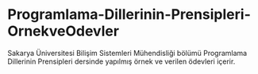 # Programlama-Dillerinin-Prensipleri-OrnekveOdevler
 Sakarya Üniversitesi Bilişim Sistemleri Mühendisliği bölümü Programlama Dillerinin Prensipleri dersinde yapılmış örnek ve verilen ödevleri içerir.
